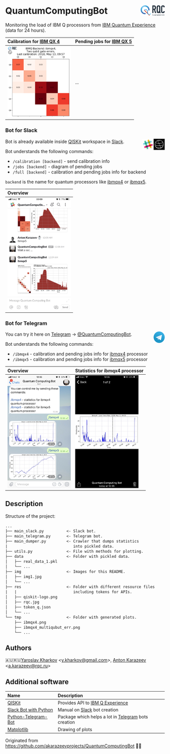 # QuantumComputingBot <img src="img/rqc.png" href='http://rqc.ru/' width='15%' align='right'>

Monitoring the load of IBM Q processors from [IBM Quantum Experience](https://quantumexperience.ng.bluemix.net) (data for 24 hours).

| Calibration for [IBM QX 4](https://github.com/QISKit/ibmqx-backend-information/tree/master/backends/ibmqx4/V1) | Pending jobs for [IBM QX 5](https://github.com/QISKit/ibmqx-backend-information/blob/master/backends/ibmqx5/README.md)     |
| :------------- | :------------- |
| <img src="img/calibration_demo.png" width="200px">       | ...       |

### Bot for Slack

Bot is already available inside [QISKit](https://qiskit.org) workspace in [Slack](https://slack.com).<img src="img/qiskit-logo-black.png" href='http://rqc.ru/' width='7%' align='right'><img src="img/slack.png" href='http://rqc.ru/' width='7%' align='right'>

Bot understands the following commands:

* `/calibration [backend]` - send calibration info
* `/jobs [backend]` - diagram of pending jobs
* `/full [backend]` - calibration and pending jobs info for backend

`backend` is the name for quantum processors like [ibmqx4](https://github.com/QISKit/ibmqx-backend-information/tree/master/backends/ibmqx4/V1) or [ibmqx5](https://github.com/QISKit/ibmqx-backend-information/blob/master/backends/ibmqx5/README.md).

| Overview |
| :------------- |
| <img src="img/img3.jpg" width="200px">       |

### Bot for Telegram

You can try it here on [Telegram](https://telegram.org) -> [@QuantumComputingBot](https://t.me/QuantumComputingBot).<img src="img/telegram.png" href='http://rqc.ru/' width='7%' align='right'>

Bot understands the following commands:

* `/ibmqx4` - calibration and pending jobs info for [ibmqx4](https://github.com/QISKit/ibmqx-backend-information/tree/master/backends/ibmqx4/V1) processor
* `/ibmqx5` - calibration and pending jobs info for [ibmqx5](https://github.com/QISKit/ibmqx-backend-information/blob/master/backends/ibmqx5/README.md) processor

| Overview | Statistics for ibmqx4 processor     |
| :------------- | :------------- |
| <img src="img/img1.jpg" width="200px">       | <img src="img/img2.jpg" width="200px">       |

## Description

Structure of the project:
```
...
├── main_slack.py          <- Slack bot.
├── main_telegram.py       <- Telegram bot.
├── main_dumper.py         <- Crawler that dumps statistics
|                             into pickled data.
├── utils.py               <- File with methods for plotting.
├── data                   <- Folder with pickled data.
│   ├── real_data_1.pkl
│   └── ...
├── img                    <- Images for this README.
│   ├── img1.jpg
│   └── ...
├── res                    <- Folder with different resource files
|   |                         including tokens for APIs.
│   ├── qiskit-logo.png
│   ├── rqc.jpg
│   ├── token_q.json
│   └── ...
└── tmp                    <- Folder with generated plots.
    ├── ibmqx4.png
    ├── ibmqx4_multiqubut_err.png
    └── ...
```


## Authors

🇦🇺🇷🇺[Yaroslav Kharkov](https://www.physics.unsw.edu.au/staff/yaroslav-kharkov) &lt;[y.kharkov@gmail.com](mailto:y.kharkov@gmail.com)&gt;, [Anton Karazeev](https://akarazeev.github.io) &lt;[a.karazeev@rqc.ru](mailto:a.karazeev@rqc.ru)&gt;

## Additional software

| Name | Description     |
| :------------- | :------------- |
| [QISKit](https://www.qiskit.org)   | Provides API to [IBM Q Experience](https://quantumexperience.ng.bluemix.net)  |
| [Slack Bot with Python](https://www.fullstackpython.com/blog/build-first-slack-bot-python.html) | Manual on [Slack](https://slack.com) bot creation  |
| [Python-Telegram-Bot](https://github.com/python-telegram-bot/python-telegram-bot)  | Package which helps a lot in [Telegram](https://telegram.org) bots creation  |
| [Matplotlib](https://github.com/matplotlib/matplotlib)   | Drawing of plots  |

Originated from https://github.com/akarazeevprojects/QuantumComputingBot 🙌🏻
